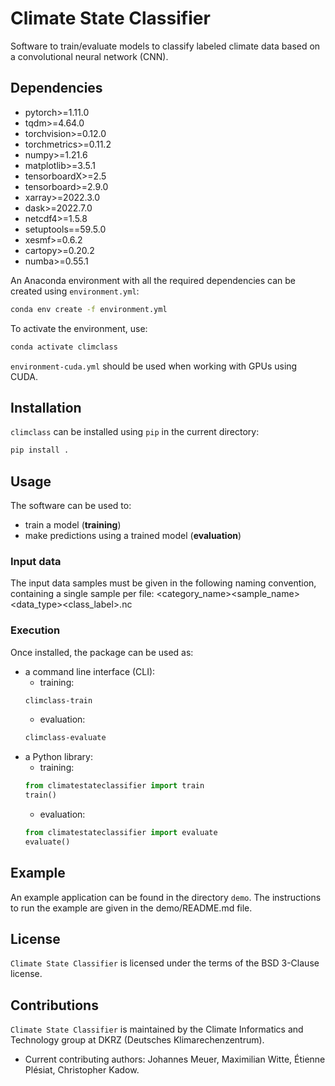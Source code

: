 # Climate State Classifier

Software to train/evaluate models to classify labeled climate data based on a convolutional neural network (CNN).

## Dependencies
- pytorch>=1.11.0
- tqdm>=4.64.0
- torchvision>=0.12.0
- torchmetrics>=0.11.2
- numpy>=1.21.6
- matplotlib>=3.5.1
- tensorboardX>=2.5
- tensorboard>=2.9.0
- xarray>=2022.3.0
- dask>=2022.7.0
- netcdf4>=1.5.8
- setuptools==59.5.0
- xesmf>=0.6.2
- cartopy>=0.20.2
- numba>=0.55.1

An Anaconda environment with all the required dependencies can be created using `environment.yml`:
```bash
conda env create -f environment.yml
```
To activate the environment, use:
```bash
conda activate climclass
```

`environment-cuda.yml` should be used when working with GPUs using CUDA.

## Installation

`climclass` can be installed using `pip` in the current directory:
```bash
pip install .
```

## Usage

The software can be used to:
- train a model (**training**)
- make predictions using a trained model (**evaluation**)

### Input data
The input data samples must be given in the following naming convention, containing a single sample per file:
<category_name><sample_name><data_type><class_label>.nc

### Execution

Once installed, the package can be used as:
- a command line interface (CLI):
  - training:
  ```bash
  climclass-train
  ```
  - evaluation:
  ```bash
  climclass-evaluate
  ```
- a Python library:
  - training:
  ```python
  from climatestateclassifier import train
  train()
  ```
  - evaluation:
  ```python
  from climatestateclassifier import evaluate
  evaluate()
  ```

## Example

An example application can be found in the directory `demo`.
The instructions to run the example are given in the demo/README.md file.

## License

`Climate State Classifier` is licensed under the terms of the BSD 3-Clause license.

## Contributions

`Climate State Classifier` is maintained by the Climate Informatics and Technology group at DKRZ (Deutsches Klimarechenzentrum).
- Current contributing authors: Johannes Meuer, Maximilian Witte, Étienne Plésiat, Christopher Kadow.
